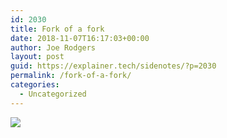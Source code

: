 ```yaml
---
id: 2030
title: Fork of a fork
date: 2018-11-07T16:17:03+00:00
author: Joe Rodgers
layout: post
guid: https://explainer.tech/sidenotes/?p=2030
permalink: /fork-of-a-fork/
categories:
  - Uncategorized
---
```

<img class="posthaven-gallery-image" src="https://i1.wp.com/phaven-prod.s3.amazonaws.com/files/image_part/asset/2164730/huqdqN6D67jdNiXCCyklZ0YD_us/medium_Screenshot_20181107-191015.png?resize=800%2C282&#038;ssl=1" data-posthaven-state="processed" data-medium-src="https://i1.wp.com/phaven-prod.s3.amazonaws.com/files/image_part/asset/2164730/huqdqN6D67jdNiXCCyklZ0YD_us/medium_Screenshot_20181107-191015.png?resize=800%2C282&#038;ssl=1" data-medium-width="800" data-medium-height="282" data-large-src="https://phaven-prod.s3.amazonaws.com/files/image_part/asset/2164730/huqdqN6D67jdNiXCCyklZ0YD_us/large_Screenshot_20181107-191015.png" data-large-width="1200" data-large-height="423" data-thumb-src="https://phaven-prod.s3.amazonaws.com/files/image_part/asset/2164730/huqdqN6D67jdNiXCCyklZ0YD_us/thumb_Screenshot_20181107-191015.png" data-thumb-width="200" data-thumb-height="200" data-xlarge-src="https://phaven-prod.s3.amazonaws.com/files/image_part/asset/2164730/huqdqN6D67jdNiXCCyklZ0YD_us/xlarge_Screenshot_20181107-191015.png" data-xlarge-width="2048" data-xlarge-height="722" data-orig-src="https://phaven-prod.s3.amazonaws.com/files/image_part/asset/2164730/huqdqN6D67jdNiXCCyklZ0YD_us/Screenshot_20181107-191015.png" data-orig-width="2048" data-orig-height="722" data-posthaven-id="2164730" data-recalc-dims="1" />